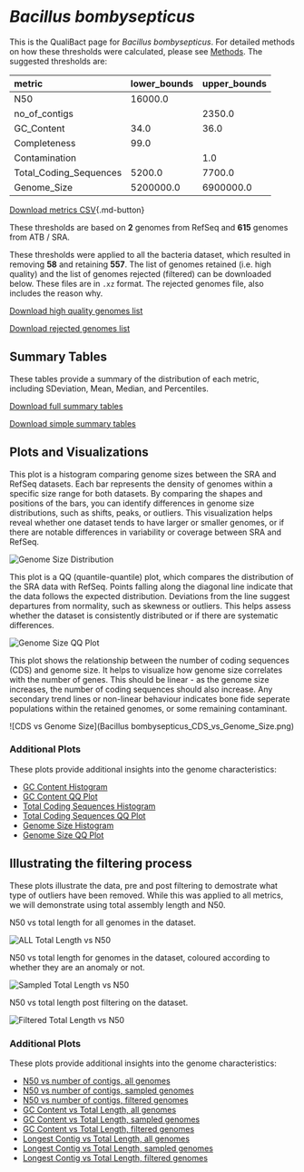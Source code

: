 # *Bacillus bombysepticus*

This is the QualiBact page for *Bacillus bombysepticus*. For detailed methods on how these thresholds were calculated, please see [Methods](../../methods.md).
The suggested thresholds are: 

| metric                 | lower_bounds   | upper_bounds   |
|:-----------------------|:---------------|:---------------|
| N50                    | 16000.0        |                |
| no_of_contigs          |                | 2350.0         |
| GC_Content             | 34.0           | 36.0           |
| Completeness           | 99.0           |                |
| Contamination          |                | 1.0            |
| Total_Coding_Sequences | 5200.0         | 7700.0         |
| Genome_Size            | 5200000.0      | 6900000.0      |

[Download metrics CSV](Bacillus_bombysepticus_metrics.csv){.md-button}


These thresholds are based on **2** genomes from RefSeq and **615** genomes from ATB / SRA.

These thresholds were applied to all the bacteria dataset, which resulted in removing **58** and retaining **557**.
The list of genomes retained (i.e. high quality) and the list of genomes rejected (filtered) can be downloaded below. These files are in `.xz` format. The rejected genomes file, also includes the reason why.

[Download high quality genomes list](Bacillus_bombysepticus_high_quality_genomes.csv.xz)


[Download rejected genomes list](Bacillus_bombysepticus_filtered_out_genomes.csv.xz)



## Summary Tables
These tables provide a summary of the distribution of each metric, including SDeviation, Mean, Median, and Percentiles.

[Download full summary tables](summary.csv)

[Download simple summary tables](selected_summary.csv)

## Plots and Visualizations

This plot is a histogram comparing genome sizes between the SRA and RefSeq datasets. Each bar represents the density of genomes within a specific size range for both datasets. By comparing the shapes and positions of the bars, you can identify differences in genome size distributions, such as shifts, peaks, or outliers. This visualization helps reveal whether one dataset tends to have larger or smaller genomes, or if there are notable differences in variability or coverage between SRA and RefSeq.

![Genome Size Distribution](Genome_Size_refseq_histogram_kde.png)

This plot is a QQ (quantile-quantile) plot, which compares the distribution of the SRA data with RefSeq. Points falling along the diagonal line indicate that the data follows the expected distribution. Deviations from the line suggest departures from normality, such as skewness or outliers. This helps assess whether the dataset is consistently distributed or if there are systematic differences.

![Genome Size QQ Plot](Genome_Size_refseq_qqplot.png)

This plot shows the relationship between the number of coding sequences (CDS) and genome size. It helps to visualize how genome size correlates with the number of genes. This should be linear - as the genome size increases, the number of coding sequences should also increase. Any secondary trend lines or non-linear behaviour indicates bone fide seperate populations within the retained genomes, or some remaining contaminant. 

![CDS vs Genome Size](Bacillus bombysepticus_CDS_vs_Genome_Size.png)

### Additional Plots

These plots provide additional insights into the genome characteristics:

- [GC Content Histogram](GC_Content_refseq_histogram_kde.png)
- [GC Content QQ Plot](GC_Content_refseq_qqplot.png)
- [Total Coding Sequences Histogram](Total_Coding_Sequences_refseq_histogram_kde.png)
- [Total Coding Sequences QQ Plot](Total_Coding_Sequences_refseq_qqplot.png)
- [Genome Size Histogram](Genome_Size_refseq_histogram_kde.png)
- [Genome Size QQ Plot](Genome_Size_refseq_qqplot.png)
## Illustrating the filtering process
These plots illustrate the data, pre and post filtering to demostrate what type of outliers have been removed. While this was applied to all metrics, we will demonstrate using total assembly length and N50.

N50 vs total length for all genomes in the dataset.

![ALL Total Length vs N50](Bacillus_bombysepticus_all_total_length_N50.png)

N50 vs total length for genomes in the dataset, coloured according to whether they are an anomaly or not.

![Sampled Total Length vs N50](Bacillus_bombysepticus_sample_total_length_N50.png)

N50 vs total length post filtering on the dataset.

![Filtered Total Length vs N50](Bacillus_bombysepticus_filt_total_length_N50.png)

### Additional Plots

These plots provide additional insights into the genome characteristics:

- [N50 vs number of contigs, all genomes](Bacillus_bombysepticus_all_N50_number.png)
- [N50 vs number of contigs, sampled genomes](Bacillus_bombysepticus_sample_N50_number.png)
- [N50 vs number of contigs, filtered genomes](Bacillus_bombysepticus_filt_N50_number.png)
- [GC Content vs Total Length, all genomes](Bacillus_bombysepticus_all_total_length_GC_Content.png)
- [GC Content vs Total Length, sampled genomes](Bacillus_bombysepticus_sample_total_length_GC_Content.png)
- [GC Content vs Total Length, filtered genomes](Bacillus_bombysepticus_filt_total_length_GC_Content.png)
- [Longest Contig vs Total Length, all genomes](Bacillus_bombysepticus_all_total_length_longest.png)
- [Longest Contig vs Total Length, sampled genomes](Bacillus_bombysepticus_sample_total_length_longest.png)
- [Longest Contig vs Total Length, filtered genomes](Bacillus_bombysepticus_filt_total_length_longest.png)
